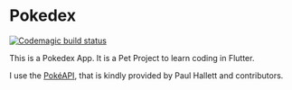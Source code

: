 # Pokedex

[![Codemagic build status](https://api.codemagic.io/apps/5ca47f44a5fd620013616184/5ca47f44a5fd620013616183/status_badge.svg)](https://codemagic.io/apps/5ca47f44a5fd620013616184/5ca47f44a5fd620013616183/latest_build)

This is a Pokedex App. It is a Pet Project to learn coding in Flutter.

I use the [PokéAPI](https://pokeapi.co/), that is kindly provided by Paul Hallett and contributors.
